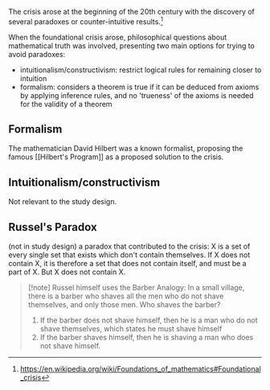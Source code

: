 The crisis arose at the beginning of the 20th century with the discovery of several paradoxes or counter-intuitive results.[^1] 

When the foundational crisis arose, philosophical questions about mathematical truth was involved, presenting two main options for trying to avoid paradoxes:
- intuitionalism/constructivism: restrict logical rules for remaining closer to intuition
- formalism: considers a theorem is true if it can be deduced from axioms by applying inference rules, and no 'trueness' of the axioms is needed for the validity of a theorem
## Formalism
The mathematician David Hilbert was a known formalist, proposing the famous [[Hilbert's Program]] as a proposed solution to the crisis.
## Intuitionalism/constructivism
Not relevant to the study design.
## Russel's Paradox
(not in study design) a paradox that contributed to the crisis: X is a set of every single set that exists which don't contain themselves. If X does not contain X, it is therefore a set that does not contain itself, and must be a part of X. But X does not contain X.

> [!note] Russel himself uses the Barber Analogy:
> In a small village, there is a barber who shaves all the men who do not shave themselves, and only those men. Who shaves the barber?
> 1. If the barber does not shave himself, then he is a man who do not shave themselves, which states he must shave himself
> 2. If the barber shaves himself, then he is shaving a man who does not shave himself.

[^1]: https://en.wikipedia.org/wiki/Foundations_of_mathematics#Foundational_crisis
